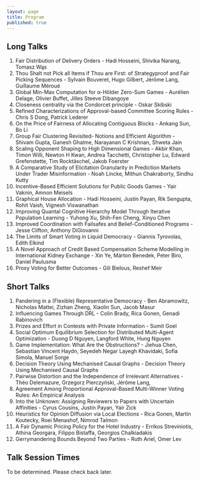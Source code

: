 ```yaml
---
layout: page
title: Program
published: true
---
```


<!-- ## Program -->

<!--
GAIW 2022 was be held entirely online.

The full recording of the Zoom talk sessions is available on [YouTube](https://youtu.be/HAb1wDhZg-g)

In addition, GAIW held two joint poster sessions with the ALA and LSA workshops, which took place at AAMAS 2022. Each poster session took place on Gather Town:

There were two invited talks, by Amy Greenwald and Panayotis Mertikopoulos. Information about the keynote speakers can be found on the [LSA workshop website](https://minbiaohan.github.io/LSA/program.html)

Please find detailed information regarding the workshop schedule below.
-->

<!--



## Talk Session Times


| Location | Date | Talk Session 1 | Talk Session 2 |
|----------|-------------|------|------|
California |  TBD |    |   |
New York | TBD |    |   |
London |  TBD |    |   |
Paris |  TBD |    |   |
Israel |  TBD |    |   |
Kolkata |  TBD |    |   |
Beijing |  TBD |    |   |
Sydney |  TBD |    |   |
Auckland |  TBD |    |   |


## Poster Session Times

| Location | Date | Poster Session 1 | Poster Session 2 |
|----------|-------------|------|------|
California |  TBD |    |   |
New York | TBD |    |   |
London |  TBD |    |   |
Paris |  TBD |    |   |
Israel |  TBD |    |   |
Kolkata |  TBD |    |   |
Beijing |  TBD |    |   |
Sydney |  TBD |    |   |
Auckland |  TBD |    |   |



## Session 1 Talks

| Time (Auckland) |   Talk   |  Authors  |  Paper  | # |
|------------|:-----------:|:------:|:------:|:----:|
| TBD |   |   |   | 1 |
| TBD |   |   |   | 2 |
| TBD |   |   |   | ... |


## Session 2 Talks


| Time (Auckland) | Talk | Authors | Paper | # |
|------------|-----------|------|------|-----|
| TBD |   |   |   | 1 |
| TBD |   |   |   | 2 |
| TBD |   |   |   | ... |


-->



## Long Talks
1. Fair Distribution of Delivery Orders - Hadi Hosseini, Shivika Narang, Tomasz Wąs
2. Thou Shalt not Pick all Items if Thou are First: of Strategyproof and Fair Picking Sequences - Sylvain Bouveret, Hugo Gilbert, Jérôme Lang, Guillaume Méroué
3. Global Min-Max Computation for α-Hölder Zero-Sum Games - Aurélien Delage, Olivier Buffet, Jilles Steeve Dibangoye
4. Closeness centrality via the Condorcet principle - Oskar Skibski
5. Refined Characterizations of Approval-based Committee Scoring Rules - Chris S Dong, Patrick Lederer
6. On the Price of Fairness of Allocating Contiguous Blocks - Ankang Sun, Bo Li
7. Group Fair Clustering Revisited- Notions and Efficient Algorithm - Shivam Gupta, Ganesh Ghalme, Narayanan C Krishnan, Shweta Jain
9. Scaling Opponent Shaping to High Dimensional Games - Akbir Khan, Timon Willi, Newton H Kwan, Andrea Tacchetti, Christopher Lu, Edward Grefenstette, Tim Rocktäschel, Jakob Foerster
12. A Comparative Study of Elicitation Granularity in Prediction Markets Under Trader Misinformation - Noah Lincke, Mithun Chakraborty, Sindhu Kutty
13. Incentive-Based Efficient Solutions for Public Goods Games - Yair Vaknin, Amnon Meisels
14. Graphical House Allocation - Hadi Hosseini, Justin Payan, Rik Sengupta, Rohit Vaish, Vignesh Viswanathan
16. Improving Quantal Cognitive Hierarchy Model Through Iterative Population Learning - Yuhong Xu, Shih-Fen Cheng, Xinyu Chen
18. Improved Coordination with Failsafes and Belief-Conditioned Programs - Jesse Clifton, Anthony DiGiovanni
19. The Limits of Smart Voting in Liquid Democracy - Giannis Tyrovolas, Edith Elkind
20. A Novel Approach of Credit Based Compensation Scheme Modelling in International Kidney Exchange - Xin Ye, Márton Benedek, Peter Biro, Daniel Paulusma
21. Proxy Voting for Better Outcomes - Gili Bielous, Reshef Meir



## Short Talks
1. Pandering in a (Flexible) Representative Democracy - Ben Abramowitz, Nicholas Mattei, Zizhan Zheng, Xiaolin Sun, Jacob Masur
2. Influencing Games Through DRL - Colin Brady, Rica Gonen, Genadi Rabinovich
3. Prizes and Effort in Contests with Private Information - Sumit Goel
4. Social Optimum Equilibrium Selection for Distributed Multi-Agent Optimization - Duong D Nguyen, Langford White, Hung Nguyen
5. Game Implementation: What Are the Obstructions? - Jiehua Chen, Sebastian Vincent Haydn, Seyedeh Negar Layegh Khavidaki, Sofia Simola, Manuel Sorge
6. Decision Theory Using Mechanised Causal Graphs - Decision Theory Using Mechanised Causal Graphs
7. Pairwise Distortion and the Independence of Irrelevant Alternatives - Théo Delemazure, Grzegorz Pierczyński, Jérôme Lang, 
8. Agreement Among Proportional Approval-Based Multi-Winner Voting Rules: An Empirical Analysis
9. Into the Unknown: Assigning Reviewers to Papers with Uncertain Affinities - Cyrus Cousins, Justin Payan, Yair Zick
10. Heuristics for Opinion Diffusion via Local Elections - Rica Gonen, Martin Koutecky, Roei Menashof, Nimrod Talmon
11. A Fair Dynamic Pricing Policy for the Hotel Industry - Errikos Streviniotis, Athina Georgara, Filippo Bistaffa, Georgios Chalkiadakis
12. Gerrymandering Bounds Beyond Two Parties - Ruth Ariel, Omer Lev


## Talk Session Times

To be determined. Please check back later.


<!--
## Long Talks

1. I Will Have Order! Optimizing Orders for Fair Reviewer Assignment - Justin Payan, Yair Zick [(PDF)](https://drive.google.com/file/d/1FSbIbvkZi5ScOax5Tc2JxGdtSJnoEgcy/view?usp=sharing)
2. Strategyproofing Peer Assessment via Partitioning: The Price in Terms of Evaluators' Expertise - Komal Dhull, Steven Jecmen, Pravesh Kothari, Nihar Shah [(PDF)](https://drive.google.com/file/d/1b6WKE7nQOmHDp86hhiRxwO7b8mCy9z-y/view?usp=sharing)
3. Combining Fairness and Optimality when Selecting and Allocating Projects - Khaled Belahcène, Vincent Mousseau, Anaëlle Wilczynski [(PDF)](https://drive.google.com/file/d/1B4bTW_MoOKIVZyBok6cRyr777_0_pU7Q/view?usp=sharing)
4. An Algorithmic Introduction to Savings Circles - Rediet Abebe, Adam Eck, Christian Ikeokwu, Samuel Taggart [(PDF)](https://drive.google.com/file/d/1IflmNZeNfefAgfNy6FrsjAQCopx3UEow/view?usp=sharing)
5. How Likely A Coalition of Voters Can Influence A Large Election? - Lirong Xia [(PDF)](https://drive.google.com/file/d/1DqucTeFYopFQTbI0JxI1g7j-OO_V_Cqx/view?usp=sharing)
6. Convergence of Iterative Combinatorial Voting under Uncertainty - Joshua Kavner, Reshef Meir, Francesca Rossi, Liron Xia [(PDF)](https://drive.google.com/file/d/1GU6mGVi-X6Jni7l9w7iebf4BLgMOk6QK/view?usp=sharing)
7. Strategyproof Social Decision Schemes on Super Condorcet Domains - Felix Brandt, Patrick Lederer, Sascha Tausch [(PDF)](https://drive.google.com/file/d/1B4tPqeg5AjBRofu9-KsbtI2rYpd10OFu/view?usp=sharing)
8. On the Impact of Social Media Recommendations on Opinion Consensus - Antonio Coppola, Diodato Ferraioli, Vincenzo Auletta [(PDF)](https://drive.google.com/file/d/15Bk6_sXZBrPja9U8khulRHgOTwqN_7sS/view?usp=sharing)
9. Collecting, Classifying, Analyzing, and Utilizing Real-World Elections - Niclas Boehmer, Nathan Schaar [(PDF)](https://drive.google.com/file/d/1-0viL4EYDrYyWYzcuBn0NgeTAOtwUmcH/view?usp=sharing)
10. Preserving Diversity when Partitioning: A Geometric Approach - Sebastian Perez-Salazar, Alfredo Torrico, Victor Verdugo [(PDF)](https://drive.google.com/file/d/12l_IxntjS1B38-Xy8b8I9vIbeRpl9jc5/view?usp=sharing)
11. Welfare Optimal Combinatorial Civic Crowdfunding with Budgeted Agents - Sankarshan Damle, Manisha Padala, Sujit Gujar [(PDF)](https://drive.google.com/file/d/1hmF_qGTORDRgA0gX-zB535I80zdxmV6w/view?usp=sharing)
12. Commitment Games with Conditional Information Revelation - Antonio DiGiovanni, Jesse Clifton [(PDF)](https://drive.google.com/file/d/1VcwTe-hjJ-5JgiZWq-Dm242vQw3H70Zm/view?usp=sharing)
13. Locally EFX Allocations Over a Graph - Justin Payan, Rik Sengupta, Vignesh Viswanathan [(PDF)](https://drive.google.com/file/d/1YedkMcBvteZsk1OZpwar1uGqbg3mb2hs/view?usp=sharing)
14. Capacity Expansion in the College Admission Problem - Federico Bobbio, Margarida Carvalho, Alfredo Torrico, Andrea Lodi [(PDF)](https://drive.google.com/file/d/1E1nuFAHqvjV1bgT9AsFpZfjnc514TEnv/view?usp=sharing)

    ## Short Talks

15. Random Rank: The One and Only Strategyproof and Proportionally Fair Randomized Facility Location Mechanism - Haris Aziz, Alexander Lam, Mashbat Suzuki, Toby Walsh [(PDF)](https://drive.google.com/file/d/1HkEx87BgYrb4hr0rmJQLoJyq7TCmsLsm/view?usp=sharing)
16. Towards Secure Virtual Elections: Multiparty Computation of Order Based Voting Rules - Tamir Tassa, Lihi Dery [(PDF)](https://drive.google.com/file/d/11wFmSsNgEkkh1RGUm2sml3wHK7N-7HuM/view?usp=sharing)
17. Strategic Reasoning in Automated Mechanism Design - Bastien Maubert, Munyque Mittelmann, Aniello Murano, Laurent Perrussel [(PDF)](https://drive.google.com/file/d/1g7JHKW5p1Rw4zXE2AUMIP2LyIILFamTd/view?usp=sharing)
18. Matching Algorithms under Diversity-Based Reservations - Haris Aziz, Sean Chu, Zhaohong Sun [(PDF)](https://drive.google.com/file/d/1YJPrx8MBqleO3ge09G1IPJOsXh8G8gEQ/view?usp=sharing)
19. Gradient Descent Ascent in Min-Max Stackelberg Games - Denizalp Goktas, Amy Greenwald [(PDF)](https://drive.google.com/file/d/102iQn3ayHAzlaiVVKzDIEyF0O4KDccyW/view?usp=sharing)
20. Proportionally Fair Obnoxious Facility Location - Haris Aziz, Alexander Lam, Fahimeh Ramezani, Toby Walsh [(PDF)](https://drive.google.com/file/d/1QGFkm5HFCJ3wNsNV4XVSsbguIq-zx9QX/view?usp=sharing)
21. Analysis on the Impact of Iceberg Orders in Financial Markets - Buhong Liu, Carmine Ventre, Maria Polukarov, Lingbo Li, Leslie Kanthan, Fan Wu, Michail Basios [(PDF)](https://drive.google.com/file/d/1EmlxSf8gMo4lmGTKqq8mBrscemzAuDrE/view?usp=sharing)
22. Seeking Ground Truth: A Simulation-Based Exploration of Liquid Democracy and Sortition on Social Networks - Ben Armstrong, Shiri Heffetz, Nimrod Talmon, Kate Larson [(PDF)](https://drive.google.com/file/d/1al6oNK0O7bqRIxSGSl3ZLSB54MPcxuW5/view?usp=sharing)
23. Conditional Strategy Equilibrium - Lorenzo Bastianello, Mehmet Ismail [(PDF)](https://drive.google.com/file/d/1NGLE0AlrOPk19nrkxmmwi2gGg1k4RPrl/view?usp=sharing)


-->
